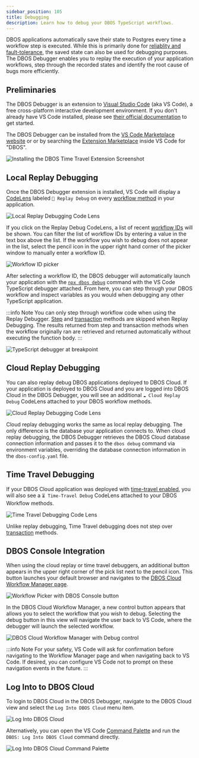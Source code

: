 ```yaml
---
sidebar_position: 105
title: Debugging
description: Learn how to debug your DBOS TypeScript workflows.
---
```


DBOS applications automatically save their state to Postgres every time a workflow step is executed.
While this is primarily done for [reliablity and fault-tolerance](../../why-dbos.md), the saved state can also be used for debugging purposes.
The DBOS Debugger enables you to replay the execution of your application workflows, step through the recorded states and identify the root cause of bugs more efficiently. 

## Preliminaries

The DBOS Debugger is an extension to [Visual Studio Code](https://code.visualstudio.com/) (aka VS Code), a free cross-platform interactive development environment.
If you don't already have VS Code installed, please see [their official documentation](https://code.visualstudio.com/docs/setup/setup-overview) to get started.

The DBOS Debugger can be installed from the [VS Code Marketplace website](https://marketplace.visualstudio.com/items?itemName=dbos-inc.dbos-ttdbg)
or or by searching the [Extension Marketplace](https://code.visualstudio.com/docs/editor/extension-marketplace) inside VS Code for "DBOS".

![Installing the DBOS Time Travel Extension Screenshot](../../assets/ttdbg-ext-install.png)

## Local Replay Debugging

Once the DBOS Debugger extension is installed, VS Code will display a [CodeLens](https://code.visualstudio.com/blogs/2017/02/12/code-lens-roundup)
labeled `🔁 Replay Debug` on every [workflow method](./workflow-tutorial.md) in your application.

![Local Replay Debugging Code Lens](./assets/ttdbg-local-replay.png)

If you click on the Replay Debug CodeLens, a list of recent [workflow IDs](./workflow-tutorial#workflow-ids-and-idempotency) will be shown.
You can filter the list of workflow IDs by entering a value in the text box above the list.
If the workflow you wish to debug does not appear in the list, select the pencil icon in the upper right hand corner of the picker window to manually enter a workflow ID. 

![Workflow ID picker](./assets/ttdb-wfid-picker.png)

After selecting a workflow ID, the DBOS debugger will automatically launch your application with the [`npx dbos debug`](../reference/tools/cli.md#npx-dbos-debug)
command with the VS Code TypeScript debugger attached. 
From here, you can step through your DBOS workflow and inspect variables as you would when debugging any other TypeScript application.

:::info Note
You can only step through workflow code when using the Replay Debugger.
[Step](./step-tutorial.md) and [transaction](./transaction-tutorial.md) methods are skipped when Replay Debugging.
The results returned from step and transaction methods when the workflow originally ran are retrieved and returned automatically without executing the function body.
:::

![TypeScript debugger at breakpoint](./assets/ttdb-debug-breakpoint.png)

## Cloud Replay Debugging

You can also replay debug DBOS applications deployed to DBOS Cloud.
If your application is deployed to DBOS Cloud and you are logged into DBOS Cloud in the DBOS Debugger, you will see an additional 
`☁️ Cloud Replay Debug` CodeLens attached to your DBOS workflow methods.

![Cloud Replay Debugging Code Lens](./assets/ttdbg-cloud-replay.png)

Cloud replay debugging works the same as local replay debugging. 
The only difference is the database your application connects to.
When cloud replay debugging, the DBOS Debugger retrieves the DBOS Cloud database connection information
and passes it to the `dbos debug` command via environment variables, 
overriding the database connection information in the `dbos-config.yaml` file.

## Time Travel Debugging

If your DBOS Cloud application was deployed with [time-travel enabled](../../production/dbos-cloud/cloud-cli.md#dbos-cloud-app-deploy), 
you will also see a `⏳ Time-Travel Debug` CodeLens attached to your DBOS Workflow methods.

![Time Travel Debugging Code Lens](./assets/ttdbg-time-travel.png)

Unlike replay debugging, Time Travel debugging does not step over [transaction](./transaction-tutorial.md) methods. 

## DBOS Console Integration

When using the cloud replay or time travel debuggers, an additional button appears in the upper right corner of the pick list next to the pencil icon.
This button launches your default browser and navigates to the [DBOS Cloud Workflow Manager page](../../production/dbos-cloud/workflow-management.md).

![Workflow Picker with DBOS Console button](./assets/ttdbg-wfid-picker-with-console.png)

In the DBOS Cloud Workflow Manager, a new control button appears that allows you to select the workflow that you wish to debug.
Selecting the debug button in this view will navigate the user back to VS Code, where the debugger will launch the selected workflow.

![DBOS Cloud Workflow Manager with Debug control](./assets/console-debug-picker.png)

:::info Note
For your safety, VS Code will ask for confirmation before navigating to the Workflow Manager page and when navigating back to VS Code.
If desired, you can configure VS Code not to prompt on these navigation events in the future.
:::

## Log Into to DBOS Cloud

To login to DBOS Cloud in the DBOS Debugger, navigate to the DBOS Cloud view and select the `Log Into DBOS Cloud` menu item.

![Log Into DBOS Cloud](../../assets/ttdbg-login-cloud.png)

Alternatively, you can open the VS Code [Command Palette](https://code.visualstudio.com/docs/getstarted/userinterface#_command-palette) 
and run the `DBOS: Log Into DBOS Cloud` command directly.

![Log Into DBOS Cloud Command Palette](../../assets/ttdbg-login-cmd-palette.png)